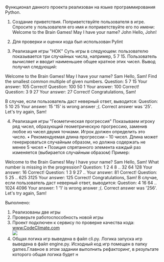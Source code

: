 
Функционал данного проекта реализован на языке программирования Python.
1) Создание приветствия.
Поприветствуйте пользователя в игре. Спросите у пользователя его имя и поприветствуйте его по имени:
Welcome to the Brain Games!
May I have your name? John
Hello, John!

2) Для проверки и оценки кода был использован Pylint

3) Реализация игры "НОК"
Суть игры в следующем: пользователю показывается три случайных числа, например, 5 7 15. Пользователь вычисляет и вводит наименьшее общее кратное этих чисел.
Вывод получил следующий:

Welcome to the Brain Games!
May I have your name? Sam
Hello, Sam!
Find the smallest common multiple of given numbers.
Question: 5 7 15
Your answer: 105
Correct!
Question: 100 50 1
Your answer: 100
Correct!
Question: 3 9 27
Your answer: 27
Correct!
Congratulations, Sam!

В случае, если пользователь даст неверный ответ, выводится:
Question: 5 10 25
Your answer: 15
'15' is wrong answer ;(. Correct answer was '25'.
Let's try again, Sam!

4) Реализация игры "Геометическая прогрессия"
Показываем игроку ряд чисел, образующий геометрическую прогрессию, заменив любое из чисел двумя точками. Игрок должен определить это число.
•	Рекомендуемая длина прогрессии – 10 чисел. Длина может генерироваться случайным образом, но должна содержать не менее 5 чисел
•	Позиция спрятанного элемента каждый раз изменяется (выбирается случайным образом)
Пример:


Welcome to the Brain Games!
May I have your name? Sam
Hello, Sam!
What number is missing in the progression?
Question: 1 2 4 8  .. 32 64 128
Your answer: 16
Correct!
Question: 1 3 9 27 ..
Your answer: 81
Correct!
Question: 5 25 .. 625 3125
Your answer: 125
Correct!
Congratulations, Sam!
В случае, если пользователь даст неверный ответ, выводится:
Question: 4 16 64 .. 1024 4096
Your answer:  1
'1' is wrong answer ;(. Correct answer was '256'.
Let's try again, Sam!

Выполнено:
1. Реализованы две игры
2. Проверьте работоспособность новой игры
3. Проект подключен к сервису по проверке качества кода: www.CodeClimate.com	
<a href="https://codeclimate.com/github/USPA2/developer_laba_2/maintainability"><img src="https://api.codeclimate.com/v1/badges/671203a205839235a5ce/maintainability" /></a>
4. Общая логика игр выведена в файл cli.py. Логика запуска игр выведена в файл engine.py. Исходный код игр помещен в папку games.Главное в этом задании выполнить рефакторинг, в результате которого общая логика будет н
